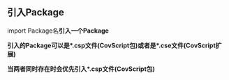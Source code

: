 ## 引入Package

import Package名**引入一个Package**

**引入的Package可以是\*.csp文件\(CovScript包\)或者是\*.cse文件\(CovScript扩展\)**

**当两者同时存在时会优先引入\*.csp文件\(CovScript包\)**

